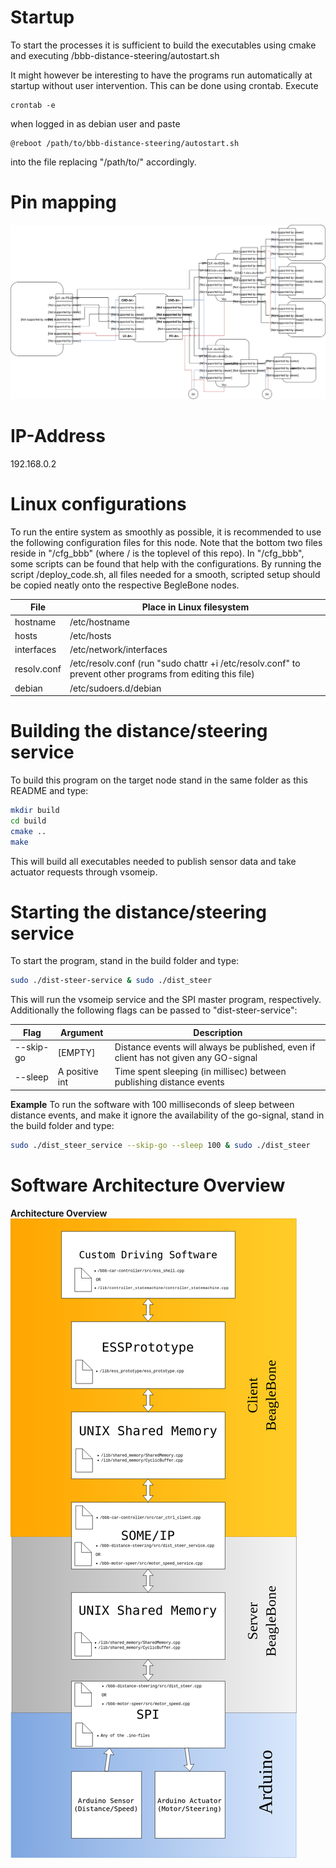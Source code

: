 # Startup

To start the processes it is sufficient to build the executables using cmake and executing /bbb-distance-steering/autostart.sh

It might however be interesting to have the programs run automatically at startup without user intervention. This can be done using crontab. Execute 
```
crontab -e
```
when logged in as debian user and paste 
```
@reboot /path/to/bbb-distance-steering/autostart.sh
```
into the file replacing "/path/to/" accordingly.

# Pin mapping
![Pin mapping](../figures/distance-steering-node.svg)


# IP-Address

192.168.0.2


# Linux configurations

To run the entire system as smoothly as possible, it is recommended to use the following configuration files for this node.
Note that the bottom two files reside in "/cfg_bbb" (where / is the toplevel of this repo). In "/cfg_bbb", some
scripts can be found that help with the configurations. By running the script /deploy_code.sh, all files needed
for a smooth, scripted setup should be copied neatly onto the respective BegleBone nodes.

| File          | Place in Linux filesystem
|---------------|---------------------------------------------------------------------------------------------------------
| hostname      | /etc/hostname
| hosts         | /etc/hosts
| interfaces    | /etc/network/interfaces
| resolv.conf   | /etc/resolv.conf (run "sudo chattr +i /etc/resolv.conf" to prevent other programs from editing this file)
| debian        | /etc/sudoers.d/debian

# Building the distance/steering service

To build this program on the target node stand in the same folder as this README and type:
```bash
mkdir build
cd build
cmake ..
make
```

This will build all executables needed to publish sensor data and take actuator requests through vsomeip.

# Starting the distance/steering service
To start the program, stand in the build folder and type:
```bash
sudo ./dist-steer-service & sudo ./dist_steer
```

This will run the vsomeip service and the SPI master program, respectively.
Additionally the following flags can be passed to "dist-steer-service":

| Flag           | Argument        |Description
|----------------|-----------------|-----------------------------------------------------------------------------------------------
| --skip-go      | [EMPTY]         | Distance events will always be published, even if client has not given any GO-signal
| --sleep        | A positive int  | Time spent sleeping (in millisec) between publishing distance events

**Example**
To run the software with 100 milliseconds of sleep between distance events, and
make it ignore the availability of the go-signal, stand in the build folder and type:
```bash
sudo ./dist_steer_service --skip-go --sleep 100 & sudo ./dist_steer
```

# Software Architecture Overview
**Architecture Overview**  
![Architecture Overview](../figures/software_architecture_bbb_files.png)
